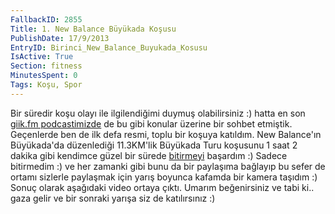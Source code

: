 ```yaml
---
FallbackID: 2855
Title: 1. New Balance Büyükada Koşusu
PublishDate: 17/9/2013
EntryID: Birinci_New_Balance_Buyukada_Kosusu
IsActive: True
Section: fitness
MinutesSpent: 0
Tags: Koşu, Spor
---
```

Bir süredir koşu olayı ile ilgilendiğimi duymuş olabilirsiniz :) hatta
en son [giik.fm
podcastimizde](http://giik.fm/selcuk-yavuz-ile-yazilimcilarin-egilimleri-uzerine-soylesi/)
de bu gibi konular üzerine bir sohbet etmiştik. Geçenlerde ben de ilk
defa resmi, toplu bir koşuya katıldım. New Balance'ın Büyükada'da
düzenlediği 11.3KM'lik Büyükada Turu koşusunu 1 saat 2 dakika gibi
kendimce güzel bir sürede
[bitirmeyi](http://instagram.com/p/eRrl13EAHC/) başardım :) Sadece
bitirmedim :) ve her zamanki gibi bunu da bir paylaşıma bağlayıp bu
sefer de ortamı sizlerle paylaşmak için yarış boyunca kafamda bir kamera
taşıdım :) Sonuç olarak aşağıdaki video ortaya çıktı. Umarım
beğenirsiniz ve tabi ki.. gaza gelir ve bir sonraki yarışa siz de
katılırsınız :)



